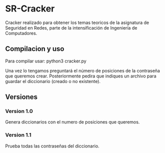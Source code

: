# SR-Cracker

Cracker realizado para obtener los temas teoricos de la asignatura de Seguridad en Redes, parte de la intensificación de Ingeniería de Computadores.

## Compilacion y uso
Para compilar usar:
python3 cracker.py

Una vez lo tengamos preguntará el número de posiciones de la contraseña que queremos crear. Posteriormente pedira que indiques un archivo para guardar el diccionario (creado o no existente). 

## Versiones
### Version 1.0
Genera diccionarios con el numero de posiciones que queremos.

### Version 1.1
Prueba todas las contraseñas del diccionario.

